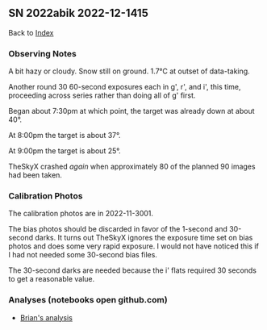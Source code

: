 ## SN 2022abik 2022-12-1415

Back to [Index](../index.html)

### Observing Notes

A bit hazy or cloudy. Snow still on ground. 1.7&deg;C at outset of data-taking.

Another round 30 60-second exposures each in g', r', and i', this time, proceeding across series rather than doing all of g' first.

Began about 7:30pm at which point, the target was already down at about 40&deg;.

At 8:00pm the target is about 37&deg;.

At 9:00pm the target is about 25&deg;.

TheSkyX crashed *again* when approximately 80 of the planned 90 images had been taken.

### Calibration Photos

The calibration photos are in 2022-11-3001.

The bias photos should be discarded in favor of the 1-second and 30-second darks. It turns out TheSkyX ignores the exposure time
set on bias photos and does some very rapid exposure. I would not have noticed this if I had not needed some 30-second
bias files.

The 30-second darks are needed because the i' flats required 30 seconds to get a reasonable value.

### Analyses (notebooks open github.com)

* [Brian's analysis](https://github.com/brianhill/transient-astronomy/blob/master/analyses/SN_2022abik/2022-12-1415/analysis-brian.ipynb)
